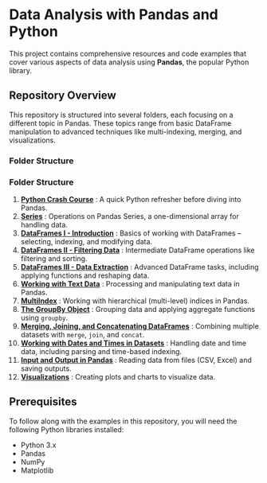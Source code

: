 # Data Analysis with Pandas and Python

This project contains comprehensive resources and code examples that cover various aspects of data analysis using **Pandas**, the popular Python library.

## Repository Overview

This repository is structured into several folders, each focusing on a different topic in Pandas. These topics range from basic DataFrame manipulation to advanced techniques like multi-indexing, merging, and visualizations.

### Folder Structure

### Folder Structure

1. **[Python Crash Course](https://github.com/Prajwalk09/Data-Analysis-with-Pandas-and-Python/tree/main/Python%20Crash%20Course)** : A quick Python refresher before diving into Pandas.
2. **[Series](https://github.com/Prajwalk09/Data-Analysis-with-Pandas-and-Python/tree/main/Series)** : Operations on Pandas Series, a one-dimensional array for handling data.
3. **[DataFrames I - Introduction](https://github.com/Prajwalk09/Data-Analysis-with-Pandas-and-Python/tree/main/DataFrame-1)** : Basics of working with DataFrames – selecting, indexing, and modifying data.
4. **[DataFrames II - Filtering Data](https://github.com/Prajwalk09/Data-Analysis-with-Pandas-and-Python/tree/main/DataFrame-2)** : Intermediate DataFrame operations like filtering and sorting.
5. **[DataFrames III - Data Extraction](https://github.com/Prajwalk09/Data-Analysis-with-Pandas-and-Python/tree/main/DataFrame-3)** : Advanced DataFrame tasks, including applying functions and reshaping data.
6. **[Working with Text Data](https://github.com/Prajwalk09/Data-Analysis-with-Pandas-and-Python/tree/main/Working%20with%20Text%20Data)** : Processing and manipulating text data in Pandas.
7. **[MultiIndex](https://github.com/Prajwalk09/Data-Analysis-with-Pandas-and-Python/tree/main/MultiIndex)** : Working with hierarchical (multi-level) indices in Pandas.
8. **[The GroupBy Object](https://github.com/Prajwalk09/Data-Analysis-with-Pandas-and-Python/tree/main/GroupBy%20Object)** : Grouping data and applying aggregate functions using `groupby`.
9. **[Merging, Joining, and Concatenating DataFrames](https://github.com/Prajwalk09/Data-Analysis-with-Pandas-and-Python/tree/main/Merging%20Joining%20and%20Concatenating)** : Combining multiple datasets with `merge`, `join`, and `concat`.
10. **[Working with Dates and Times in Datasets](https://github.com/Prajwalk09/Data-Analysis-with-Pandas-and-Python/tree/main/Date%20and%20Time)** : Handling date and time data, including parsing and time-based indexing.
11. **[Input and Output in Pandas](https://github.com/Prajwalk09/Data-Analysis-with-Pandas-and-Python/tree/main/Input%20and%20Output%20in%20Pandas)** : Reading data from files (CSV, Excel) and saving outputs.
12. **[Visualizations](https://github.com/Prajwalk09/Data-Analysis-with-Pandas-and-Python/tree/main/Visualizations)** : Creating plots and charts to visualize data.

## Prerequisites

To follow along with the examples in this repository, you will need the following Python libraries installed:
- Python 3.x
- Pandas
- NumPy
- Matplotlib
